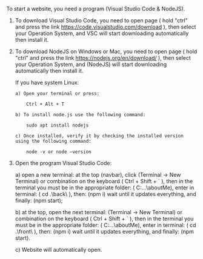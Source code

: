 To start a website, you need a program (Visual Studio Code & NodeJS).

 1) To download Visual Studio Code, you need to open page ( hold "ctrl" and press the link https://code.visualstudio.com/download ), then select your Operation System, and VSC will start downloading automatically then install it.
 
 2) To download NodeJS on Windows or Mac, you need to open page ( hold "ctrl" and press the link https://nodejs.org/en/download/ ), then select your Operation System, and (NodeJS) will start downloading automatically then install it.

    If you have system Linux:

        a) Open your terminal or press:
        
            Ctrl + Alt + T 

        b) To install node.js use the following command: 
            
            sudo apt install nodejs 

        c) Once installed, verify it by checking the installed version using the following command: 
            
            node -v or node –version 


 3) Open the program Visual Studio Code:

    a) open a new terminal: at the top (navbar), click (Terminal -> New Terminal) or combination on the keyboard ( Ctrl + Shift + ` ), 
    then in the terminal you must be in the appropriate folder: ( C:\...\aboutMe), enter in terminal: ( cd .\back\ ), then: (npm i) wait until it updates
    everything, and finally: (npm start);

    b) at the top, open the next terminal: (Terminal -> New Terminal) or combination on the keyboard ( Ctrl + Shift + ` ), then in the terminal you must
    be in the appropriate folder: ( C:\...\aboutMe), enter in terminal: ( cd .\front\ ), then: (npm i) wait until it updates everything, 
    and finally: (npm start). 

    c) Website will automatically open.
